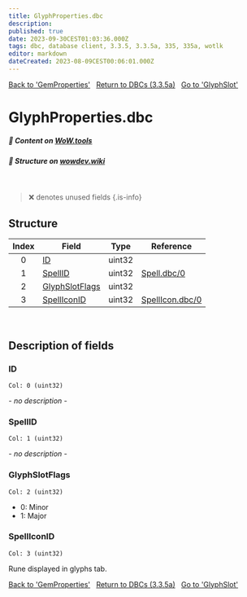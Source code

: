 ```yaml
---
title: GlyphProperties.dbc
description:
published: true
date: 2023-09-30CEST01:03:36.000Z
tags: dbc, database client, 3.3.5, 3.3.5a, 335, 335a, wotlk
editor: markdown
dateCreated: 2023-08-09CEST00:06:01.000Z
---
```

<a href="https://trinitycore.info/files/DBC/335/gemproperties" class="mt-5 v-btn v-btn--depressed v-btn--flat v-btn--outlined theme--light v-size--default darkblue--text text--lighten-3"><span class="v-btn__content"><i aria-hidden="true" class="v-icon notranslate v-icon--left mdi mdi-arrow-left theme--light"></i><span>Back to 'GemProperties'</span></span></a>&nbsp;&nbsp;&nbsp;<a href="https://trinitycore.info/files/DBC/335/DBC" class="mt-5 v-btn v-btn--depressed v-btn--flat v-btn--outlined theme--light v-size--default darkblue--text text--lighten-3"><span class="v-btn__content"><i aria-hidden="true" class="v-icon notranslate v-icon--left mdi mdi-home-outline theme--light"></i><span>Return to DBCs (3.3.5a)</span></span></a>&nbsp;&nbsp;&nbsp;<a href="https://trinitycore.info/files/DBC/335/glyphslot" class="mt-5 v-btn v-btn--depressed v-btn--flat v-btn--outlined theme--light v-size--default darkblue--text text--lighten-3"><span class="v-btn__content"><span>Go to 'GlyphSlot'</span><i aria-hidden="true" class="v-icon notranslate v-icon--right mdi mdi-arrow-right theme--light"></i></span></a>

# GlyphProperties.dbc
##### :open_book: Content on [WoW.tools](https://wow.tools/dbc/?dbc=glyphproperties&build=3.3.5.12340)
##### :pencil: Structure on [wowdev.wiki](https://wowdev.wiki/DB/GlyphProperties)
&nbsp;

> :x: denotes unused fields
{.is-info}


## Structure

| Index | Field | Type | Reference |
| :---: | --- | :---: | --- |
| 0 | [ID](#id) | uint32 |  |
| 1 | [SpellID](#spellid) | uint32 | [Spell.dbc/0](/files/DBC/335/spell#id) |
| 2 | [GlyphSlotFlags](#glyphslotflags) | uint32 |  |
| 3 | [SpellIconID](#spelliconid) | uint32 | [SpellIcon.dbc/0](/files/DBC/335/spellicon#id) |
&nbsp;
## Description of fields

### ID
<code>Col: 0 (uint32)</code>

*- no description -*
&nbsp;

### SpellID
<code>Col: 1 (uint32)</code>

*- no description -*
&nbsp;

### GlyphSlotFlags
<code>Col: 2 (uint32)</code>

* 0: Minor
* 1: Major
&nbsp;

### SpellIconID
<code>Col: 3 (uint32)</code>

Rune displayed in glyphs tab.
&nbsp;

<a href="https://trinitycore.info/files/DBC/335/gemproperties" class="mt-5 v-btn v-btn--depressed v-btn--flat v-btn--outlined theme--light v-size--default darkblue--text text--lighten-3"><span class="v-btn__content"><i aria-hidden="true" class="v-icon notranslate v-icon--left mdi mdi-arrow-left theme--light"></i><span>Back to 'GemProperties'</span></span></a>&nbsp;&nbsp;&nbsp;<a href="https://trinitycore.info/files/DBC/335/DBC" class="mt-5 v-btn v-btn--depressed v-btn--flat v-btn--outlined theme--light v-size--default darkblue--text text--lighten-3"><span class="v-btn__content"><i aria-hidden="true" class="v-icon notranslate v-icon--left mdi mdi-home-outline theme--light"></i><span>Return to DBCs (3.3.5a)</span></span></a>&nbsp;&nbsp;&nbsp;<a href="https://trinitycore.info/files/DBC/335/glyphslot" class="mt-5 v-btn v-btn--depressed v-btn--flat v-btn--outlined theme--light v-size--default darkblue--text text--lighten-3"><span class="v-btn__content"><span>Go to 'GlyphSlot'</span><i aria-hidden="true" class="v-icon notranslate v-icon--right mdi mdi-arrow-right theme--light"></i></span></a>
